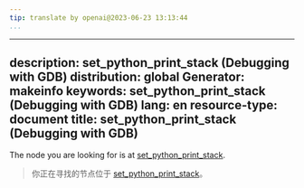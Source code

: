 ```yaml
---
tip: translate by openai@2023-06-23 13:13:44
...
```

---
description: set_python_print_stack (Debugging with GDB)
distribution: global
Generator: makeinfo
keywords: set_python_print_stack (Debugging with GDB)
lang: en
resource-type: document
title: set_python_print_stack (Debugging with GDB)
--------------------------------------------------

The node you are looking for is at [set_python_print_stack](Python-Commands.html#set_005fpython_005fprint_005fstack).

> 你正在寻找的节点位于 [set_python_print_stack](Python-Commands.html#set_005fpython_005fprint_005fstack)。
